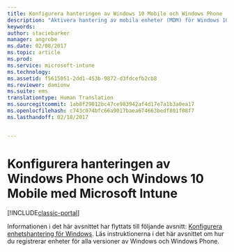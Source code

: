 ```yaml
---
title: Konfigurera hanteringen av Windows 10 Mobile och Windows Phone | Microsoft Docs
description: "Aktivera hantering av mobila enheter (MDM) för Windows 10 Mobile- eller Windows Phone-enheter med Microsoft Intune."
keywords: 
author: staciebarker
manager: angrobe
ms.date: 02/08/2017
ms.topic: article
ms.prod: 
ms.service: microsoft-intune
ms.technology: 
ms.assetid: f5615051-2dd1-453b-9872-d3fdcefb2cb8
ms.reviewer: damionw
ms.suite: ems
translationtype: Human Translation
ms.sourcegitcommit: 1ab8f29012bc47ce983942af4d17e7a1b3a0ea17
ms.openlocfilehash: c743c074bfc66a9017baea674663bedf801f08f7
ms.lasthandoff: 02/18/2017


---
```



# <a name="set-up-windows-phone-and-windows-10-mobile-management-with-microsoft-intune"></a>Konfigurera hanteringen av Windows Phone och Windows 10 Mobile med Microsoft Intune

[!INCLUDE[classic-portal](../includes/classic-portal.md)]

Informationen i det här avsnittet har flyttats till följande avsnitt: [Konfigurera enhetshantering för Windows](set-up-windows-device-management-with-microsoft-intune.md). Läs instruktionerna i det här avsnittet om hur du registrerar enheter för alla versioner av Windows och Windows Phone.
